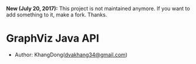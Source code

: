 **New (July 20, 2017):** This project is not maintained anymore. If you want
to add something to it, make a fork. Thanks.

GraphViz Java API
=================

* Author:     KhangDong(dvakhang34@gmail.com)

